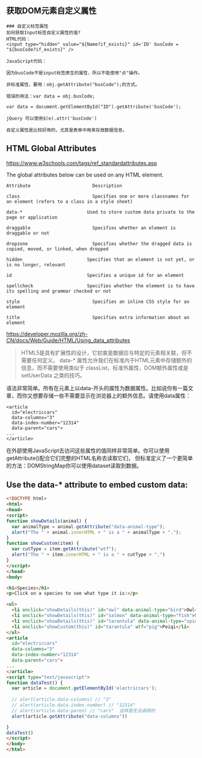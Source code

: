 ## 获取DOM元素自定义属性
```
### 自定义标签属性
如何获取Input标签自定义属性的值?
HTML代码：
<input type="hidden" value="${Name?if_exists}" id='ID' busCode = "${busCode?if_exists}" />

JavaScript代码：

因为busCode不是input标签原生的属性，所以不能使用"点"操作。

非标准属性，要用：obj.getAttribute("busCode");的方式。

错误的用法：var data = obj.busCode;

var data = document.getElementById("ID").getAttribute('busCode');

jQuery 可以使用$(e).attr('busCode')

自定义属性是比较好用的，尤其是表单中用来存放数据信息。
```

## HTML Global Attributes
https://www.w3schools.com/tags/ref_standardattributes.asp

The global attributes below can be used on any HTML element.
```
Attribute	                    Description

class                       	Specifies one or more classnames for an element (refers to a class in a style sheet)

data-*	                      Used to store custom data private to the page or application

draggable	                    Specifies whether an element is draggable or not

dropzone	                    Specifies whether the dragged data is copied, moved, or linked, when dropped

hidden	                      Specifies that an element is not yet, or is no longer, relevant

id	                          Specifies a unique id for an element

spellcheck	                  Specifies whether the element is to have its spelling and grammar checked or not

style	                        Specifies an inline CSS style for an element

title	                        Specifies extra information about an element
```

https://developer.mozilla.org/zh-CN/docs/Web/Guide/HTML/Using_data_attributes
> HTML5是具有扩展性的设计，它初衷是数据应与特定的元素相关联，但不需要任何定义。
data-* 属性允许我们在标准内于HTML元素中存储额外的信息，而不需要使用类似于 classList，标准外属性，DOM额外属性或是 setUserData 之类的技巧。

语法非常简单。所有在元素上以data-开头的属性为数据属性。比如说你有一篇文章，而你又想要存储一些不需要显示在浏览器上的额外信息。请使用data属性：
```
<article
  id="electriccars"
  data-columns="3"
  data-index-number="12314"
  data-parent="cars">
...
</article>
```
在外部使用JavaScript去访问这些属性的值同样非常简单。你可以使用getAttribute()配合它们完整的HTML名称去读取它们，
但标准定义了一个更简单的方法：DOMStringMap你可以使用dataset读取到数据。

## Use the data-* attribute to embed custom data:

```html
<!DOCTYPE html>
<html>
<head>
<script>
function showDetails(animal) {
  var animalType = animal.getAttribute("data-animal-type");
  alert("The " + animal.innerHTML + " is a " + animalType + ".");
}
function showCustom(item) {
  var cutType = item.getAttribute("wtf");
  alert("The " + item.innerHTML + " is a " + cutType + ".")
}
</script>
</head>
<body>

<h1>Species</h1>
<p>Click on a species to see what type it is:</p>

<ul>
  <li onclick="showDetails(this)" id="owl" data-animal-type="bird">Owl</li>
  <li onclick="showDetails(this)" id="salmon" data-animal-type="fish">Salmon</li>  
  <li onclick="showDetails(this)" id="tarantula" data-animal-type="spider">Tarantula</li>  
  <li onclick="showCustom(this)" id="tarantula" wtf="pig">Peiqi</li>  
</ul>
<article
  id="electriccars"
  data-columns="3"
  data-index-number="12314"
  data-parent="cars">
...
</article>
<script type="text/javascript">
function dataTest() {
  var article = document.getElementById('electriccars');
 
  // alert(article.data-columns) // "3"
  // alert(article.data-index-number) // "12314"
  // alert(article.data-paren) // "cars"  这样是无法调用的
  alert(article.getAttribute("data-columns"))

}
dataTest()
</script>
</body>
</html>
```


